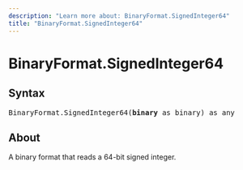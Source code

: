 ```yaml
---
description: "Learn more about: BinaryFormat.SignedInteger64"
title: "BinaryFormat.SignedInteger64"
---
```

# BinaryFormat.SignedInteger64

## Syntax

<pre>
BinaryFormat.SignedInteger64(<b>binary</b> as binary) as any
</pre>

## About

A binary format that reads a 64-bit signed integer.
